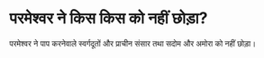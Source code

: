 # परमेश्वर ने किस किस को नहीं छोड़ा?
परमेश्वर ने पाप करनेवाले स्वर्गदूतों और प्राचीन संसार तथा सदोम और अमोरा को नहीं छोड़ा।